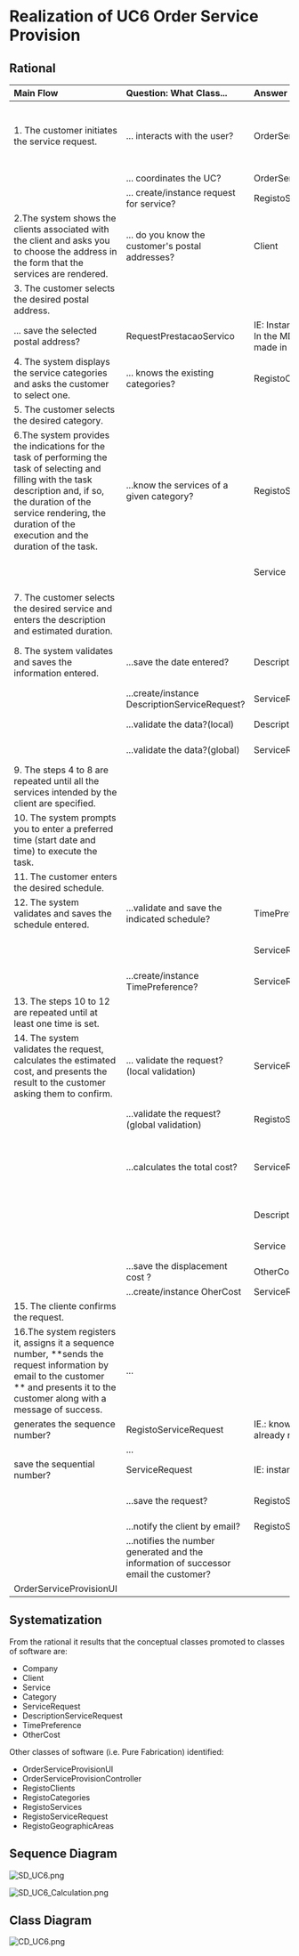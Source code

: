 # Realization of UC6 Order Service Provision

## Rational

| Main Flow                                                                                       | Question: What Class...                                      | Answer                                       | Justification                                                                                                       |
|:-------------------------------------------------------------------------------------------------------|:------------------------------------------------------------|:-----------------------------------------------|:---------------------------------------------------------------------------------------------------------------------|
|1. The customer initiates the service request.  | ... interacts with the user? | OrderServiceProvisionUI | Pure Fabrication, because it is not justified to attribute this responsibility to any class exists in the Domain Model. |
|| ... coordinates the UC? | OrderServiceProvisionController | Controller | |
|| ... create/instance request for service? | RegistoServiceRequest | Creator (rule 1) + HC +LC about company| |
|2.The system shows the clients associated with the client and asks you to choose the address in the form that the services are rendered.|  ... do you know the customer's postal addresses? | Client | IE: The client have 1 or more Postal Addresses |
|3. The customer selects the desired postal address. |
... save the selected postal address? | RequestPrestacaoServico | IE: Instance created previously. In the MD a ServiceRequest is made in a Postal Address. |
|4. The system displays the service categories and asks the customer to select one.|... knows the existing categories? | RegistoCategories | IE: RegistoCategories has Categories|
|5. The customer selects the desired category. | | | |
|6.The system provides the indications for the task of performing the task of selecting and filling with the task description and, if so, the duration of the service rendering, the duration of the execution and the duration of the task. | ...know the services of a given category? | RegistoServices | IE: RegistoServicess know all the services. |
|||Service|IE: In MD know the Category in which it is cataloged.|
|7. The customer selects the desired service and enters the description and estimated duration. | |||
|8. The system validates and saves the information entered. |...save the date entered?|DescriptionServiceRequest|IE: In MD a Request has several Service Description Ordered with this data|
||...create/instance DescriptionServiceRequest?|ServiceRequest|Creator (rule 1)|
||...validate the data?(local)| DescriptionServiceRequest |IE: are themselves own data|
||...validate the data?(global)| ServiceRequest |IE: it knows all its descriptions|
|9. The steps 4 to 8 are repeated until all the services intended by the client are specified.||||
|10. The system prompts you to enter a preferred time (start date and time) to execute the task. ||||
|11. The customer enters the desired schedule.|||| 
|12. The system validates and saves the schedule entered.|...validate and save the indicated schedule?|TimePreference|IE: it is the data of his concepts.|
||| ServiceRequest |IE: In MD one ServiceRequest has many TimePreference |
||...create/instance TimePreference?|ServiceRequest|Creator(rule 1)|
|13. The steps 10 to 12 are repeated until at least one time is set.
|14. The system validates the request, calculates the estimated cost, and presents the result to the customer asking them to confirm. |... validate the request?(local validation)|ServiceRequest|IE: knows your own information.|
||...validate the request? (global validation)|RegistoServiceRequest|IE: RegistoServiceRequest knows all the requests|
||...calculates the total cost?|ServiceRequest|IE:know all the services requested and the postal address where they will be provided.|
||| DescriptionServiceRequest |IE: knows the duration and the intended service.|
||| Service |IE: know your cost/hour.|
||...save the displacement cost ?|OtherCost|IE: in MD an order has several Other Cost|
||...create/instance OherCost| ServiceRequest |Creator (rule 1)|
|15. The cliente confirms the request. 
|16.The system registers it, assigns it a sequence number, **sends the request information by email to the customer ** and presents it to the customer along with a message of success.| ... 
generates the sequence number? | RegistoServiceRequest |IE.: knows all the requests already received.|
||...
save the sequential number?|ServiceRequest|IE: instance created earlier|
||...save the request?| RegistoServiceRequest |IE: RegistoServiceRequest receives all the orders.|
||...notify the client by email?| RegistoServiceRequest ||
||...notifies the number generated and the information of successor email the customer?| 
OrderServiceProvisionUI ||



## Systematization ##

From the rational it results that the conceptual classes promoted to classes of software are:

 * Company
 * Client
 * Service
 * Category
 * ServiceRequest
 * DescriptionServiceRequest
 * TimePreference
 * OtherCost

Other classes of software (i.e. Pure Fabrication) identified:  

 * OrderServiceProvisionUI  
 * OrderServiceProvisionController
 * RegistoClients
 * RegistoCategories
 * RegistoServices
 * RegistoServiceRequest
 * RegistoGeographicAreas


##	Sequence Diagram

![SD_UC6.png](SD_UC6.png)

![SD_UC6_Calculation.png](SD_UC6_Calculation.png)

##	Class Diagram


![CD_UC6.png](CD_UC6.png)